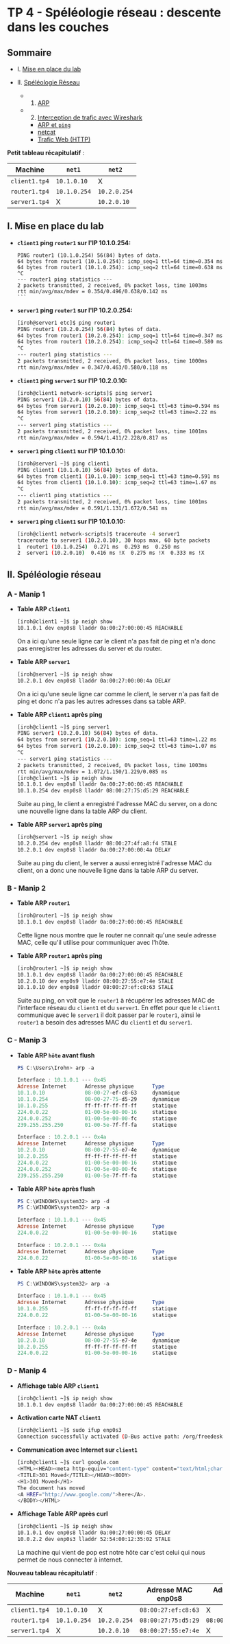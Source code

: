 # TP 4 - Spéléologie réseau : descente dans les couches

## Sommaire

* I. [Mise en place du lab](#i-mise-en-place-du-lab)

* II. [Spéléologie Réseau](#ii-spéléologie-réseau)
  * 1. [ARP](#1-arp)
  * 2. [Interception de trafic avec Wireshark](#2-wireshark)
    * [ARP et `ping`](#a-interception-darp-et-ping)
    * [netcat](#b-interception-dune-communication-netcat)
    * [Trafic Web (HTTP)](#c-interception-dun-trafic-http)

**Petit tableau récapitulatif** :

Machine | `net1` | `net2`
--- | --- | ---
`client1.tp4` | `10.1.0.10` | X
`router1.tp4` | `10.1.0.254` | `10.2.0.254`
`server1.tp4` | X | `10.2.0.10`

## I. Mise en place du lab

* **`client1` ping `router1` sur l'IP 10.1.0.254:**

    ````bash[iroh@client1 etc]$ ping router1
    PING router1 (10.1.0.254) 56(84) bytes of data.
    64 bytes from router1 (10.1.0.254): icmp_seq=1 ttl=64 time=0.354 ms
    64 bytes from router1 (10.1.0.254): icmp_seq=2 ttl=64 time=0.638 ms
    ^C
    --- router1 ping statistics ---
    2 packets transmitted, 2 received, 0% packet loss, time 1003ms
    rtt min/avg/max/mdev = 0.354/0.496/0.638/0.142 ms
    ```

* **`server1` ping `router1` sur l'IP 10.2.0.254:**
    ```bash
    [iroh@server1 etc]$ ping router1
    PING router1 (10.2.0.254) 56(84) bytes of data.
    64 bytes from router1 (10.2.0.254): icmp_seq=1 ttl=64 time=0.347 ms
    64 bytes from router1 (10.2.0.254): icmp_seq=2 ttl=64 time=0.580 ms
    ^C
    --- router1 ping statistics ---
    2 packets transmitted, 2 received, 0% packet loss, time 1000ms
    rtt min/avg/max/mdev = 0.347/0.463/0.580/0.118 ms
    ```

* **`client1` ping `server1` sur l'IP 10.2.0.10:**
    ```bash
    [iroh@client1 network-scripts]$ ping server1
    PING server1 (10.2.0.10) 56(84) bytes of data.
    64 bytes from server1 (10.2.0.10): icmp_seq=1 ttl=63 time=0.594 ms
    64 bytes from server1 (10.2.0.10): icmp_seq=2 ttl=63 time=2.22 ms
    ^C
    --- server1 ping statistics ---
    2 packets transmitted, 2 received, 0% packet loss, time 1001ms
    rtt min/avg/max/mdev = 0.594/1.411/2.228/0.817 ms
    ```

* **`server1` ping `client1` sur l'IP 10.1.0.10:**
    ```bash
    [iroh@server1 ~]$ ping client1
    PING client1 (10.1.0.10) 56(84) bytes of data.
    64 bytes from client1 (10.1.0.10): icmp_seq=1 ttl=63 time=0.591 ms
    64 bytes from client1 (10.1.0.10): icmp_seq=2 ttl=63 time=1.67 ms
    ^C
    --- client1 ping statistics ---
    2 packets transmitted, 2 received, 0% packet loss, time 1001ms
    rtt min/avg/max/mdev = 0.591/1.131/1.672/0.541 ms
    ```

* **`server1` ping `client1` sur l'IP 10.1.0.10:**
    ```bash
    [iroh@client1 network-scripts]$ traceroute -4 server1
    traceroute to server1 (10.2.0.10), 30 hops max, 60 byte packets
    1  router1 (10.1.0.254)  0.271 ms  0.293 ms  0.250 ms
    2  server1 (10.2.0.10)  0.416 ms !X  0.275 ms !X  0.333 ms !X
    ```

## II. Spéléologie réseau

### A - Manip 1

* **Table ARP `client1`**
    ```bash
    [iroh@client1 ~]$ ip neigh show
    10.1.0.1 dev enp0s8 lladdr 0a:00:27:00:00:45 REACHABLE
    ```

    On a ici qu'une seule ligne car le client n'a pas fait de ping et n'a donc pas enregistrer les adresses du server et du router.

* **Table ARP `server1`**
    ```bash
    [iroh@server1 ~]$ ip neigh show
    10.2.0.1 dev enp0s8 lladdr 0a:00:27:00:00:4a DELAY
    ```

    On a ici qu'une seule ligne car comme le client, le server n'a pas fait de ping et donc n'a pas les autres adresses dans sa table ARP.

* **Table ARP `client1` après ping**
    ```bash
    [iroh@client1 ~]$ ping server1
    PING server1 (10.2.0.10) 56(84) bytes of data.
    64 bytes from server1 (10.2.0.10): icmp_seq=1 ttl=63 time=1.22 ms
    64 bytes from server1 (10.2.0.10): icmp_seq=2 ttl=63 time=1.07 ms
    ^C
    --- server1 ping statistics ---
    2 packets transmitted, 2 received, 0% packet loss, time 1003ms
    rtt min/avg/max/mdev = 1.072/1.150/1.229/0.085 ms
    [iroh@client1 ~]$ ip neigh show
    10.1.0.1 dev enp0s8 lladdr 0a:00:27:00:00:45 REACHABLE
    10.1.0.254 dev enp0s8 lladdr 08:00:27:75:d5:29 REACHABLE
    ```

    Suite au ping, le client a enregistré l'adresse MAC du server, on a donc une nouvelle ligne dans la table ARP du client.

* **Table ARP `server1` après ping**
    ```bash
    [iroh@server1 ~]$ ip neigh show
    10.2.0.254 dev enp0s8 lladdr 08:00:27:4f:a8:f4 STALE
    10.2.0.1 dev enp0s8 lladdr 0a:00:27:00:00:4a DELAY
    ```

    Suite au ping du client, le server a aussi enregistré l'adresse MAC du client, on a donc une nouvelle ligne dans la table ARP du server.

### B - Manip 2

* **Table ARP `router1`**
    ```bash
    [iroh@router1 ~]$ ip neigh show
    10.1.0.1 dev enp0s8 lladdr 0a:00:27:00:00:45 REACHABLE
    ```

    Cette ligne nous montre que le router ne connait qu'une seule adresse MAC, celle qu'il utilise pour communiquer avec l'hôte.

* **Table ARP `router1` après ping**
    ```bash
    [iroh@router1 ~]$ ip neigh show
    10.1.0.1 dev enp0s8 lladdr 0a:00:27:00:00:45 REACHABLE
    10.2.0.10 dev enp0s9 lladdr 08:00:27:55:e7:4e STALE
    10.1.0.10 dev enp0s8 lladdr 08:00:27:ef:c8:63 STALE
    ```

    Suite au ping, on voit que le `router1` à récupérer les adresses MAC de l'interface réseau du `client1` et du `server1`. En effet pour que le `client1` communique avec le `server1` il doit passer par le `router1`, ainsi le `router1` a besoin des adresses MAC du `client1` et du `server1`.

### C - Manip 3

* **Table ARP `hôte` avant flush**

    ```powershell
    PS C:\Users\Irohn> arp -a

    Interface : 10.1.0.1 --- 0x45
    Adresse Internet      Adresse physique      Type
    10.1.0.10             08-00-27-ef-c8-63     dynamique
    10.1.0.254            08-00-27-75-d5-29     dynamique
    10.1.0.255            ff-ff-ff-ff-ff-ff     statique
    224.0.0.22            01-00-5e-00-00-16     statique
    224.0.0.252           01-00-5e-00-00-fc     statique
    239.255.255.250       01-00-5e-7f-ff-fa     statique

    Interface : 10.2.0.1 --- 0x4a
    Adresse Internet      Adresse physique      Type
    10.2.0.10             08-00-27-55-e7-4e     dynamique
    10.2.0.255            ff-ff-ff-ff-ff-ff     statique
    224.0.0.22            01-00-5e-00-00-16     statique
    224.0.0.252           01-00-5e-00-00-fc     statique
    239.255.255.250       01-00-5e-7f-ff-fa     statique
    ```

* **Table ARP `hôte` après flush**

    ```powershell
    PS C:\WINDOWS\system32> arp -d
    PS C:\WINDOWS\system32> arp -a

    Interface : 10.1.0.1 --- 0x45
    Adresse Internet      Adresse physique      Type
    224.0.0.22            01-00-5e-00-00-16     statique

    Interface : 10.2.0.1 --- 0x4a
    Adresse Internet      Adresse physique      Type
    224.0.0.22            01-00-5e-00-00-16     statique
    ```

* **Table ARP `hôte` après attente**

    ```powershell
    PS C:\WINDOWS\system32> arp -a

    Interface : 10.1.0.1 --- 0x45
    Adresse Internet      Adresse physique      Type
    10.1.0.255            ff-ff-ff-ff-ff-ff     statique
    224.0.0.22            01-00-5e-00-00-16     statique

    Interface : 10.2.0.1 --- 0x4a
    Adresse Internet      Adresse physique      Type
    10.2.0.10             08-00-27-55-e7-4e     dynamique
    10.2.0.255            ff-ff-ff-ff-ff-ff     statique
    224.0.0.22            01-00-5e-00-00-16     statique
    ```

### D - Manip 4

* **Affichage table ARP `client1`**
    ```bash
    [iroh@client1 ~]$ ip neigh show
    10.1.0.1 dev enp0s8 lladdr 0a:00:27:00:00:45 REACHABLE
    ```

* **Activation carte NAT `client1`**
    ```bash
    [iroh@client1 ~]$ sudo ifup enp0s3
    Connection successfully activated (D-Bus active path: /org/freedesktop/NetworkManager/ActiveConnection/7)
    ```

* **Communication avec Internet sur `client1`**
    ```bash
    [iroh@client1 ~]$ curl google.com
    <HTML><HEAD><meta http-equiv="content-type" content="text/html;charset=utf-8">
    <TITLE>301 Moved</TITLE></HEAD><BODY>
    <H1>301 Moved</H1>
    The document has moved
    <A HREF="http://www.google.com/">here</A>.
    </BODY></HTML>
    ```

* **Affichage Table ARP après curl**
    ```bash
    [iroh@client1 ~]$ ip neigh show
    10.1.0.1 dev enp0s8 lladdr 0a:00:27:00:00:45 DELAY
    10.0.2.2 dev enp0s3 lladdr 52:54:00:12:35:02 STALE
    ```

    La machine qui vient de pop est notre hôte car c'est celui qui nous permet de nous connecter à internet.

**Nouveau tableau récapitulatif** :

Machine | `net1` | `net2` | Adresse MAC enp0s8 | Adresse MAC enp0s9
--- | --- | --- | --- | ---
`client1.tp4` | `10.1.0.10` | X | `08:00:27:ef:c8:63` | X
`router1.tp4` | `10.1.0.254` | `10.2.0.254` |`08:00:27:75:d5:29` | `08:00:27:4f:a8:f4`
`server1.tp4` | X | `10.2.0.10` | `08:00:27:55:e7:4e` | X